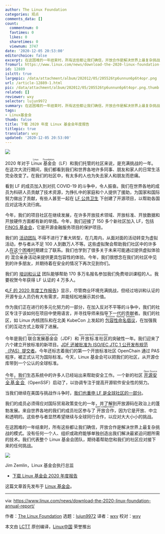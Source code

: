 ```yaml
---
author: The Linux Foundation
categories: 观点
comments_data: []
count:
  commentnum: 0
  favtimes: 0
  likes: 0
  sharetimes: 0
  viewnum: 3747
date: '2020-12-05 20:53:00'
editorchoice: false
excerpt: 在这困难的一年结束时，所有这些都让我们确信，开放合作是解决世界上最复杂挑战的模式。
fromurl: https://www.linux.com/news/download-the-2020-linux-foundation-annual-report/
id: 12889
islctt: true
largepic: /data/attachment/album/202012/05/205526tp6unnun6p6t4opr.png
url: /article-12889-1.html
pic: /data/attachment/album/202012/05/205526tp6unnun6p6t4opr.png.thumb.jpg
related: []
reviewer: wxy
selector: lujun9972
summary: 在这困难的一年结束时，所有这些都让我们确信，开放合作是解决世界上最复杂挑战的模式。
tags:
- Linux基金会
thumb: false
title: 下载 2020 年度 Linux 基金会年度报告
titlepic: true
translator: wxy
updated: '2020-12-05 20:53:00'
---
```


![](/data/attachment/album/202012/05/205526tp6unnun6p6t4opr.png)


2020 年对于 <ruby> Linux 基金会 <rt>  Linux Foundation </rt></ruby>（LF）和我们托管的社区来说，是充满挑战的一年。在这次大流行期间，我们都看到我们和世界各地许多同事、朋友和家人的日常生活完全改变了。在我们的社区中，有太多的人也为失去家人和朋友而悲痛。


看到 LF 的成员加入到对抗 COVID-19 的斗争中，令人振奋。我们在世界各地的成员为科研人员贡献了技术资源，为挣扎中的家庭和个人提供了援助，为国家和国际努力做出了贡献，有些人甚至一起在 [LF 公共卫生](https://www.lfph.io/) 下创建了开源项目，以帮助各国应对这场大流行病。


今年，我们的项目社区在继续发展，在许多开放技术领域、开放标准、开放数据和开放硬件方面都有新的举措。今年，我们迎接了 150 多个新社区加入 LF，包括 [FINOS 基金会](https://www.finos.org/)，它是开源金融服务项目的保护项目。


我们的 [活动团队](https://events.linuxfoundation.org/) 不得不进行了重大转型，在几周内，从面对面的活动转变为虚拟活动，参与者从不足 100 人到数万人不等。这些虚拟聚会帮助我们社区中的许多人在这个困难时期建立了联系。我们也学到了很多关于未来可能通过提供虚拟体验的<ruby> 混合亲身活动 <rt>  hybrid in-person events </rt></ruby>来提供更具包容性的体验。今年，我们很想念在我们的社区中见到的许多朋友，并期待着在安全的情况下再次见到你们。


我们的 [培训和认证](https://training.linuxfoundation.org/) 团队能够帮助 170 多万名报名参加我们免费培训课程的人。我要祝贺今年获得 LF 认证的 4 万多人。


《[LF 的 2020 年度工作报告](https://training.linuxfoundation.org/resources/2020-open-source-jobs-report/)》显示，尽管商业环境充满挑战，但经过培训和认证的开源专业人员仍有大有需求，并能轻松地展示其价值。


作为我们正在进行的多元化努力的一部分，在加入反对不平等的斗争中，我们的社区专注于该如何在项目中使用语言，并寻找导师来指导下一代的贡献者。我们的社区，如 Linux 内核团队和在北美 KubeCon 上发起的 <ruby> <a href="https://inclusivenaming.org/">  包容性命名倡议 </a> <rt>  Inclusive Naming Initiative </rt></ruby>，在加强我们的互动方式上取得了进展。


今年是我们<ruby> 联合发展基金会 <rt>  Joint Development Foundation </rt></ruby>（JDF）和<ruby> 开放标准社区 <rt>  open standards communities </rt></ruby>的突破性一年。我们迎来了六个建立开放标准的新项目。[JDF 还被批准为 ISO/IEC JTC 1 公开发布规范（PAS）提交者](https://www.linuxfoundation.org/blog/2020/05/joint-development-foundation-recognized-as-an-iso-iec-jtc-1-pas-submitter-and-submits-openchain-for-international-review/)。今年还标志着我们的第一个开放标准社区 OpenChain 通过 PAS 程序，被正式认可为国际标准。今天，Linux 基金会可以把我们的社区，从开源仓库带到一个公认的全球标准。


今年，我们生态系统中的许多人已经站出来帮助安全工作。一个新的社区 <ruby> <a href="https://openssf.org/">  开源安全基金会 </a> <rt>  Open Source Security Foundation </rt></ruby>（OpenSSF）启动了，以协调专注于提高开源软件安全性的努力。


当我们继续在美国与挑战作斗争时，[我们也重申 LF 是全球社区的一部分](https://www.linuxfoundation.org/blog/2020/08/open-source-collaboration-is-a-global-endeavor/)。


我们的成员必须得应对国际贸易政策变化的一年，并了解到开放源码在政治上的蓬勃发展。来自世界各地的我们的成员社区参与了<ruby> 开放合作 <rt>  open collaboration </rt></ruby>，因为它是开放、中立和透明的。这些参与者显然希望继续与全球同行合作，以应对大大小小的挑战。


在这困难的一年结束时，所有这些都让我们确信，开放合作是解决世界上最复杂挑战的模式。没有任何一个人、组织或政府能够单独创造出我们解决最紧迫问题所需的技术。我们代表整个 Linux 基金会团队，期待着帮助您和我们的社区应对接下来的任何挑战。


![](/data/attachment/album/202012/05/205324foky7mm8f8xon7hx.png)


Jim Zemlin，Linux 基金会执行总监


* [下载 Linux 基金会 2020 年度报告](http://linuxfoundation.org/2020-annual-report)


这篇文章首先发布于 [Linux 基金会](https://www.linuxfoundation.org/)。




---


via: <https://www.linux.com/news/download-the-2020-linux-foundation-annual-report/>


作者：[The Linux Foundation](https://www.linuxfoundation.org/blog/2020/12/download-the-2020-linux-foundation-annual-report/) 选题：[lujun9972](https://github.com/lujun9972) 译者：[wxy](https://github.com/wxy) 校对：[wxy](https://github.com/wxy)


本文由 [LCTT](https://github.com/LCTT/TranslateProject) 原创编译，[Linux中国](https://linux.cn/) 荣誉推出